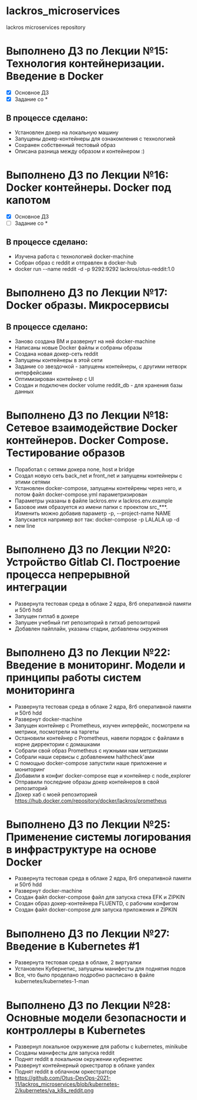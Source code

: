 # lackros_microservices
lackros microservices repository

# Выполнено ДЗ по Лекции №15: Технология контейнеризации. Введение в Docker

 - [X] Основное ДЗ
 - [X] Задание со *

## В процессе сделано:
 - Установлен докер на локальную машину
 - Запущены докер-контейнеры для ознакомления с технологией
 - Сохранен собственный тестовый образ
 - Описана разница между образом и контейнером :)


# Выполнено ДЗ по Лекции №16: Docker контейнеры. Docker под капотом

 - [X] Основное ДЗ
 - [ ] Задание со *

## В процессе сделано:
 - Изучена работа с технологией docker-machine
 - Собран образ с reddit и отправлен в docker-hub
 - docker run --name reddit -d -p 9292:9292 lackros/otus-reddit:1.0

# Выполнено ДЗ по Лекции №17: Docker образы. Микросервисы

## В процессе сделано:
 - Заново создана ВМ и развернут на ней docker-machine
 - Написаны новые Docker файлы и собраны образы
 - Создана новая докер-сеть reddit
 - Запущены контейнеры в этой сети
 - Задание со звездочкой - запущены контейнеры, с другими нетворк интерфейсами
 - Оптимизирован контейнер с UI
 - Создан и подключен docker volume reddit_db - для хранения базы данных

# Выполнено ДЗ по Лекции №18: Сетевое взаимодействие Docker контейнеров. Docker Compose. Тестирование образов
 - Поработал с сетями докера none, host и bridge
 - Создал новую сеть back_net и front_net и запущены контейнеры с этими сетями
 - Установлен docker-compose, запущены контейрены через него, и потом файл docker-compose.yml параметризирован
 - Параметры указаны в файле lackros.env и lackros.env.example
 - Базовое имя образуется из имени папки с проектом src_***. Изменить можно добавив параметр -p, --project-name NAME
 - Запускается например вот так: docker-compose -p LALALA up -d
 - new line

# Выполнено ДЗ по Лекции №20: Устройство Gitlab CI. Построение процесса непрерывной интеграции
 - Развернута тестовая среда в облаке 2 ядра, 8гб оперативной памяти и 50гб hdd
 - Запущен гитлаб в докере
 - Запушен учебный гит репозиторий в гитхаб репозиторий
 - Добавлен пайплайн, указаны стадии, добавлены окружения

# Выполнено ДЗ по Лекции №22: Введение в мониторинг. Модели и принципы работы систем мониторинга
 - Развернута тестовая среда в облаке 2 ядра, 8гб оперативной памяти и 50гб hdd
 - Развернут docker-machine
 - Запущен контейнер с Prometheus, изучен интерфейс, посмотрели на метрики, посмотрели на таргеты
 - Остановили контейнер с Prometheus, навели порядок с файлами в корне дирректории с домашками
 - Собрали свой образ Prometheus с нужными нам метриками
 - Собрали наши сервисы с добавлением halthcheck'ами
 - С помощью docker-compose  запустили наше приложение и мониторинг
 - Добавили в конфиг docker-compose еще и контейнер с node_explorer
 - Отправили последние образы докер контейнеров в свой репозиторий
 - Докер хаб с моей репозиторией https://hub.docker.com/repository/docker/lackros/prometheus

# Выполнено ДЗ по Лекции №25: Применение системы логирования в инфраструктуре на основе Docker
 - Развернута тестовая среда в облаке 2 ядра, 8гб оперативной памяти и 50гб hdd
 - Развернут docker-machine
 - Создан файл docker-compose файл для запуска стека EFK и ZIPKIN
 - Создан образ докер-контейнера FLUENTD, с рабочим конфигом
 - Создан файл docker-compose для запуска приложения и ZIPKIN

# Выполнено ДЗ по Лекции №27: Введение в Kubernetes #1
 - Развернута тестовая среда в облаке, 2 виртуалки
 - Установлен Кубернетис, запущены манифесты для поднятия подов
 - Все, что было проделано подробно расписано в файле kubernetes/kubernetes-1-man

# Выполнено ДЗ по Лекции №28: Основные модели безопасности и контроллеры в Kubernetes
 - Развернул локальное окружение для работы с kubernetes, minikube
 - Созданы манифесты для запуска reddit
 - Поднят reddit в локальном окружении кубернетис
 - Развернут контейнерный оркестратор в облаке yandex
 - Поднят reddit в облачном оркестраторе
 - https://github.com/Otus-DevOps-2021-11/lackros_microservices/blob/kubernetes-2/kubernetes/ya_k8s_reddit.png
